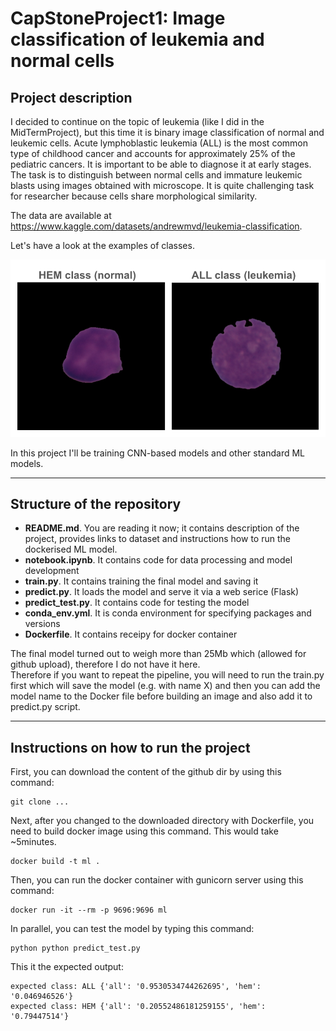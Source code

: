 # CapStoneProject1: Image classification of leukemia and normal cells 

## Project description 
I decided to continue on the topic of leukemia (like I did in the MidTermProject), but this time it is binary image classification of normal and leukemic cells. Acute lymphoblastic leukemia (ALL) is the most common type of childhood cancer and accounts for approximately 25% of the pediatric cancers. 
It is important to be able to diagnose it at early stages. The task is to distinguish between normal cells and immature leukemic blasts using images obtained with microscope. It is quite challenging task for researcher because cells share morphological similarity. 

The data are available at https://www.kaggle.com/datasets/andrewmvd/leukemia-classification. 

Let's have a look at the examples of classes. 

![image](https://github.com/triasteran/Machine-Learning-Zoomcamp-2023/blob/main/CapstoneProject1/plots/Untitled%20presentation%20(3).png?raw=true) 





In this project I'll be training CNN-based models and other standard ML models. 

---------------------------------------------------------------------------------------------------------------------------------------------------------

## Structure of the repository

* <b>README.md</b>. You are reading it now; it contains description of the project, provides links to dataset and instructions how to run the dockerised ML model. 
* <b>notebook.ipynb</b>. It contains code for data processing and model development 
* <b>train.py</b>. It contains training the final model and saving it 
* <b>predict.py</b>. It loads the model and serve it via a web serice (Flask)
* <b>predict_test.py</b>. It contains code for testing the model
* <b>conda_env.yml</b>. It is conda environment for specifying packages and versions 
* <b>Dockerfile</b>. It contains receipy for docker container

The final model turned out to weigh more than 25Mb which (allowed for github upload), therefore I do not have it here.  
Therefore if you want to repeat the pipeline, you will need to run the train.py first which will save the model (e.g. with name X) and 
then you can add the model name to the Docker file before building an image and also add it to predict.py script. 

---------------------------------------------------------------------------------------------------------------------------------------------------------

## Instructions on how to run the project

First, you can download the content of the github dir by using this command: 
```
git clone ... 
```

Next, after you changed to the downloaded directory with Dockerfile, you need to build docker image using this command. This would take ~5minutes. 
```
docker build -t ml .
```

Then, you can run the docker container with gunicorn server using this command: 
```
docker run -it --rm -p 9696:9696 ml
```

In parallel, you can test the model by typing this command: 
```
python python predict_test.py
```

This it the expected output: 
```
expected class: ALL {'all': '0.9530534744262695', 'hem': '0.046946526'}
expected class: HEM {'all': '0.20552486181259155', 'hem': '0.79447514'}
```


